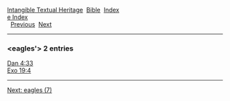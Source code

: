 [Intangible Textual Heritage](../../index)  [Bible](../index) 
[Index](index)   
[e Index](_e_)  
  [Previous](c03460)  [Next](c03462) 

------------------------------------------------------------------------

### &lt;eagles'&gt; 2 entries

[Dan 4:33](../kjv/dan004.htm#033)  
[Exo 19:4](../kjv/exo019.htm#004)  

------------------------------------------------------------------------

[Next: eagles (7)](c03462)
